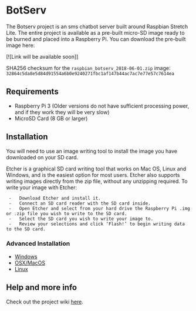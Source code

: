 # BotServ

The Botserv project is an sms chatbot server built around Raspbian Stretch Lite.  The entire project is available as a pre-built micro-SD image ready to be burned and placed into a Raspberry Pi.  You can download the pre-built image here:

 [![Link will be available soon]]
 
SHA256 checksum for the `raspbian_botserv_2018-06-01.zip` image:
```32864c5da8e5d84d91554a6b0e9240271fbc1af147b44ac7ac7e77e57c7614ea```

## Requirements

* Raspberry Pi 3 (Older versions do not have sufficient processing power, and if they work they will be very slow)
* MicroSD Card (8 GB or larger)

## Installation

You will need to use an image writing tool to install the image you have downloaded on your SD card.

Etcher is a graphical SD card writing tool that works on Mac OS, Linux and Windows, and is the easiest option for most users. Etcher also supports writing images directly from the zip file, without any unzipping required. To write your image with Etcher:

     -   Download Etcher and install it.
     -   Connect an SD card reader with the SD card inside.
     -   Open Etcher and select from your hard drive the Raspberry Pi .img or .zip file you wish to write to the SD card.
     -   Select the SD card you wish to write your image to.
     -   Review your selections and click ‘Flash!’ to begin writing data to the SD card.

### Advanced Installation
- [Windows](https://www.raspberrypi.org/documentation/installation/installing-images/windows.md)
- [OSX/MacOS](https://www.raspberrypi.org/documentation/installation/installing-images/mac.md)
- [Linux](https://www.raspberrypi.org/documentation/installation/installing-images/linux.md)


## Help and more info
Check out the project wiki [here](https://github.com/deldesir/botserv/wiki).  

